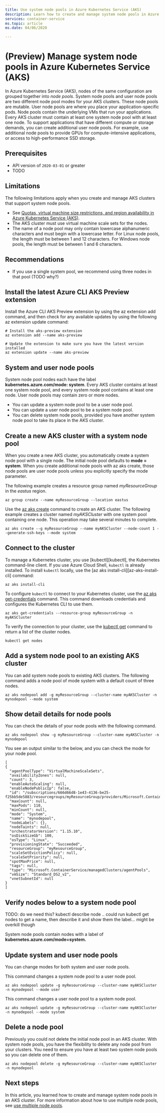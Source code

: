 ```yaml
---
title: Use system node pools in Azure Kubernetes Service (AKS)
description: Learn how to create and manage system node pools in Azure Kubernetes Service (AKS)
services: container-service
ms.topic: article
ms.date: 04/06/2020

---
```


# (Preview) Manage system node pools in Azure Kubernetes Service (AKS)

In Azure Kubernetes Service (AKS), nodes of the same configuration are grouped together into *node pools*. System node pools and user node pools are two different node pool modes for your AKS clusters. These node pools are mutable. User node pools are where you place your application-specific pods. Node pools contain the underlying VMs that run your applications. Every AKS cluster must contain at least one system node pool with at least one node. To support applications that have different compute or storage demands, you can create additional user node pools. For example, use additional node pools to provide GPUs for compute-intensive applications, or access to high-performance SSD storage. 

## Prerequisites

* API version of `2020-03-01` or greater
* TODO

## Limitations

The following limitations apply when you create and manage AKS clusters that support system node pools.

* See [Quotas, virtual machine size restrictions, and region availability in Azure Kubernetes Service (AKS)][quotas-skus-regions].
* The AKS cluster must use virtual machine scale sets for the nodes.
* The name of a node pool may only contain lowercase alphanumeric characters and must begin with a lowercase letter. For Linux node pools, the length must be between 1 and 12 characters. For Windows node pools, the length must be between 1 and 6 characters.

## Recommendations

* If you use a single system pool, we recommend using three nodes in that pool  (TODO why?)

## Install the latest Azure CLI AKS Preview extension

Install the Azure CLI AKS Preview extension by using the az extension add command, and then check for any available updates by using the following az extension update command:

```azure-cli
# Install the aks-preview extension
az extension add --name aks-preview

# Update the extension to make sure you have the latest version installed
az extension update --name aks-preview
```

## System and user node pools

System node pool nodes each have the label **kubernetes.azure.com/mode: system**. Every AKS cluster contains at least one system node pool, and every system node pool contains at least one node. User node pools may contain zero or more nodes.

* You can update a system node pool to be a user node pool.
* You can update a user node pool to be a system node pool.
* You can delete system node pools, provided you have another system node pool to take its place in the AKS cluster.

## Create a new AKS cluster with a system node pool

When you create a new AKS cluster, you automatically create a system node pool with a single node. The initial node pool defaults to **mode = system**. When you create additional node pools with az aks create, those node pools are user node pools unless you explicitly specify the mode parameter.

The following example creates a resource group named *myResourceGroup* in the *eastus* region.

```azurecli-interactive
az group create --name myResourceGroup --location eastus
```

Use the [az aks create][az-aks-create] command to create an AKS cluster. The following example creates a cluster named *myAKSCluster* with one system pool containing one node. This operation may take several minutes to complete.

```azurecli-interactive
az aks create --g myResourceGroup --name myAKSCluster --node-count 1 --generate-ssh-keys --mode system
```

## Connect to the cluster

To manage a Kubernetes cluster, you use [kubectl][kubectl], the Kubernetes command-line client. If you use Azure Cloud Shell, `kubectl` is already installed. To install `kubectl` locally, use the [az aks install-cli][az-aks-install-cli] command:

```azurecli
az aks install-cli
```
To configure `kubectl` to connect to your Kubernetes cluster, use the [az aks get-credentials][az-aks-get-credentials] command. This command downloads credentials and configures the Kubernetes CLI to use them.

```azurecli-interactive
az aks get-credentials --resource-group myResourceGroup -n myAKSCluster
```

To verify the connection to your cluster, use the [kubectl get][kubectl-get] command to return a list of the cluster nodes.

```azurecli-interactive
kubectl get nodes
```

## Add a system node pool to an existing AKS cluster

You can add system node pools to existing AKS clusters. The following command adds a node pool of mode system with a default count of three nodes.

```azurecli-interactive
az aks nodepool add -g myResourceGroup --cluster-name myAKSCluster -n mynodepool --mode system
```

## Show detail details for node pools

You can check the details of your node pools with the following command.  

```azurecli-interactive
az aks nodepool show -g myResourceGroup --cluster-name myAKSCluster -n mynodepool
```

You see an output similar to the below, and you can check the mode for your node pool.

```output
[
{
  "agentPoolType": "VirtualMachineScaleSets",
  "availabilityZones": null,
  "count": 3,
  "enableAutoScaling": null,
  "enableNodePublicIp": false,
  "id": "/subscriptions/666d66d8-1e43-4136-be25-f25bb5de5883/resourcegroups/myResourceGroup/providers/Microsoft.ContainerService/managedClusters/myAKSCluster/agentPools/mynodepool",
  "maxCount": null,
  "maxPods": 110,
  "minCount": null,
  "mode": "System",
  "name": "mynodepool",
  "nodeLabels": {},
  "nodeTaints": null,
  "orchestratorVersion": "1.15.10",
  "osDiskSizeGb": 100,
  "osType": "Linux",
  "provisioningState": "Succeeded",
  "resourceGroup": "myResourceGroup",
  "scaleSetEvictionPolicy": null,
  "scaleSetPriority": null,
  "spotMaxPrice": null,
  "tags": null,
  "type": "Microsoft.ContainerService/managedClusters/agentPools",
  "vmSize": "Standard_DS2_v2",
  "vnetSubnetId": null
}
]
```

## Verify nodes below to a system node pool

TODO: do we need this?  kubectl describe node .. could run kubectl get nodes to get a name, then describe it and show them the label... might be overkill though

System node pools contain nodes with a label of **kubernetes.azure.com/mode=system.**  

## Update system and user node pools

You can change modes for both system and user node pools.

This command changes a system node pool to a user node pool.

```azurecli-interactive
az aks nodepool update -g myResourceGroup --cluster-name myAKSCluster -n mynodepool --mode user
```

This command changes a user node pool to a system node pool.

```azurecli-interactive
az aks nodepool update -g myResourceGroup --cluster-name myAKSCluster -n mynodepool --mode system
```

## Delete a node pool

Previously you could not delete the initial node pool in an AKS cluster. With system node pools, you have the flexibility to delete any node pool from your clusters. You need to ensure you have at least two system node pools so you can delete one of them.

```azurecli-interactive
az aks nodepool delete -g myResourceGroup --cluster-name myAKSCluster -n mynodepool
```

## Next steps

In this article, you learned how to create and manage system node pools in an AKS cluster. For more information about how to use multiple node pools, see [use multiple node pools][use-multiple-node-pools].

<!-- EXTERNAL LINKS -->
[kubernetes-drain]: https://kubernetes.io/docs/tasks/administer-cluster/safely-drain-node/
[kubectl-get]: https://kubernetes.io/docs/reference/generated/kubectl/kubectl-commands#get
[kubectl-taint]: https://kubernetes.io/docs/reference/generated/kubectl/kubectl-commands#taint
[kubectl-describe]: https://kubernetes.io/docs/reference/generated/kubectl/kubectl-commands#describe
[kubernetes-labels]: https://kubernetes.io/docs/concepts/overview/working-with-objects/labels/
[kubernetes-label-syntax]: https://kubernetes.io/docs/concepts/overview/working-with-objects/labels/#syntax-and-character-set

<!-- INTERNAL LINKS -->
[aks-windows]: windows-container-cli.md
[az-aks-get-credentials]: /cli/azure/aks#az-aks-get-credentials
[az-aks-create]: /cli/azure/aks#az-aks-create
[az-aks-nodepool-add]: /cli/azure/aks/nodepool?view=azure-cli-latest#az-aks-nodepool-add
[az-aks-nodepool-list]: /cli/azure/aks/nodepool?view=azure-cli-latest#az-aks-nodepool-list
[az-aks-nodepool-update]: /cli/azure/aks/nodepool?view=azure-cli-latest#az-aks-nodepool-update
[az-aks-nodepool-upgrade]: /cli/azure/aks/nodepool?view=azure-cli-latest#az-aks-nodepool-upgrade
[az-aks-nodepool-scale]: /cli/azure/aks/nodepool?view=azure-cli-latest#az-aks-nodepool-scale
[az-aks-nodepool-delete]: /cli/azure/aks/nodepool?view=azure-cli-latest#az-aks-nodepool-delete
[az-extension-add]: /cli/azure/extension#az-extension-add
[az-extension-update]: /cli/azure/extension#az-extension-update
[az-group-create]: /cli/azure/group#az-group-create
[az-group-delete]: /cli/azure/group#az-group-delete
[az-group-deployment-create]: /cli/azure/group/deployment#az-group-deployment-create
[gpu-cluster]: gpu-cluster.md
[install-azure-cli]: /cli/azure/install-azure-cli
[operator-best-practices-advanced-scheduler]: operator-best-practices-advanced-scheduler.md
[quotas-skus-regions]: quotas-skus-regions.md
[supported-versions]: supported-kubernetes-versions.md
[tag-limitation]: ../azure-resource-manager/resource-group-using-tags.md
[taints-tolerations]: operator-best-practices-advanced-scheduler.md#provide-dedicated-nodes-using-taints-and-tolerations
[vm-sizes]: ../virtual-machines/linux/sizes.md
[use-multiple-node-pools]: ../use-multiple-node-pools.md
